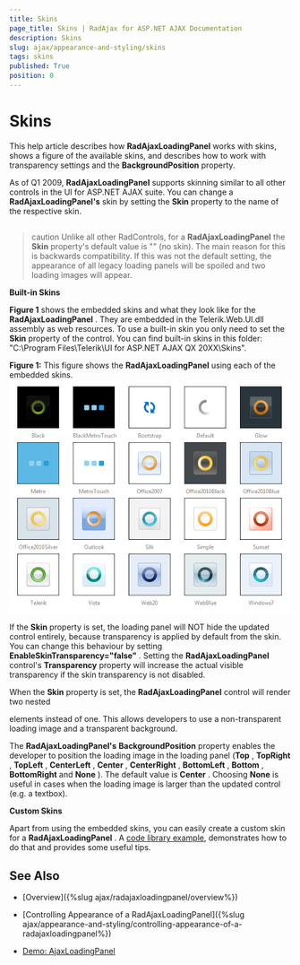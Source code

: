 ```yaml
---
title: Skins
page_title: Skins | RadAjax for ASP.NET AJAX Documentation
description: Skins
slug: ajax/appearance-and-styling/skins
tags: skins
published: True
position: 0
---
```


# Skins



This help article describes how **RadAjaxLoadingPanel** works with skins, shows a figure of the available skins, and describes how to work with transparency settings and the **BackgroundPosition** property.

As of Q1 2009, **RadAjaxLoadingPanel** supports skinning similar to all other controls in the UI for ASP.NET AJAX suite. You can change a **RadAjaxLoadingPanel's** skin by setting the **Skin** property to the name of the respective skin.

## 

>caution Unlike all other RadControls, for a **RadAjaxLoadingPanel** the **Skin** property's default value is "" (no skin). The main reason for this is backwards compatibility. If this was not the default setting, the appearance of all legacy loading panels will be spoiled and two loading images will appear.
>


**Built-in Skins**

**Figure 1** shows the embedded skins and what they look like for the **RadAjaxLoadingPanel** . They are embedded in the Telerik.Web.UI.dll assembly as web resources. To use a built-in skin you only need to set the **Skin** property of the control. You can find built-in skins in this folder: "C:\Program Files\Telerik\UI for ASP.NET AJAX QX 20XX\Skins".

**Figure 1:** This figure shows the **RadAjaxLoadingPanel** using each of the embedded skins.![RadAjax Skins](images/ajax_skins.png)


If the **Skin** property is set, the loading panel will NOT hide the updated control entirely, because transparency is applied by default from the skin. You can change this behaviour by setting **EnableSkinTransparency="false"** . Setting the **RadAjaxLoadingPanel** control's **Transparency** property will increase the actual visible transparency if the skin transparency is not disabled.

When the **Skin** property is set, the **RadAjaxLoadingPanel** control will render two nested <div> elements instead of one. This allows developers to use a non-transparent loading image and a transparent background.

The **RadAjaxLoadingPanel's** **BackgroundPosition** property enables the developer to position the loading image in the loading panel (**Top** , **TopRight** , **TopLeft** , **CenterLeft** , **Center** , **CenterRight** , **BottomLeft** , **Bottom** , **BottomRight** and **None** ). The default value is **Center** . Choosing **None** is useful in cases when the loading image is larger than the updated control (e.g. a textbox).

**Custom Skins**

Apart from using the embedded skins, you can easily create a custom skin for a **RadAjaxLoadingPanel** . A [code library example](http://www.telerik.com/community/code-library/aspnet-ajax/ajax/how-to-create-and-use-custom-skins-for-radajaxloadingpanel.aspx), demonstrates how to do that and provides some useful tips.

## See Also

 * [Overview]({%slug ajax/radajaxloadingpanel/overview%})

 * [Controlling Appearance of a RadAjaxLoadingPanel]({%slug ajax/appearance-and-styling/controlling-appearance-of-a-radajaxloadingpanel%})

 * [Demo: AjaxLoadingPanel](http://demos.telerik.com/aspnet-ajax/ajax/examples/loadingpanel/loadingimages/defaultcs.aspx)

